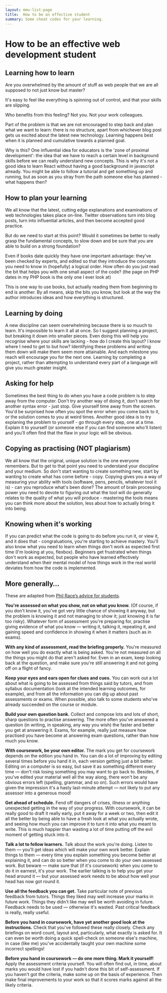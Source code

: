 ```yaml
---
layout: mmu-list-page
title:  How to be an effective student
summary: Some cheat codes for your learning.
---
```


# How to be an effective web development student

## Learning how to learn

Are you overwhelmed by the amount of stuff as web people that we are all supposed to not just know but master?

It's easy to feel like everything is spinning out of control, and that your skills are slipping. 

Who benefits from this feeling? Not you. Not your work colleagues.

Part of the problem is that we are not encouraged to step back and plan what we want to learn: there is no structure, apart from whichever blog post gets us excited about the latest new technology. Learning happens best when it is planned and cumulative towards a planned goal.

Why is this? One influential idea for educators is the 'zone of proximal development': the idea that we have to reach a certain level in background skills before we can really understand new concepts. This is why it's not a good idea to learn React without having a good background in javascript already. You might be able to follow a tutorial and get something up and running, but as soon as you stray from the path someone else has planned - what happens then? 

## How to plan your learning

We all know that the latest, cutting edge explanations and examinations of web technologies takes place on-line. Twitter observations turn into blog posts, turn into influential articles, and then become accepted good practice.

But do we need to start at this point? Would it sometimes be better to really grasp the fundamental concepts, to slow down and be sure that you are able to build on a strong foundation?

Even if books date quickly they have one important advantage: they've been checked by experts, and edited so that they introduce the concepts you need to know in (hopefully) a logical order. How often do you just read the bit that helps you with one small aspect of the code? (the page on PHP dates in my PHP book is the only one I ever look at)

This is one way to use books, but actually reading them from beginning to end is another. By all means, skip the bits you know, but look at the way the author introduces ideas and how everything is structured.

## Learning by doing

A new discipline can seem overwhelming because there is so muuch to learn. It's impossible to learn it all at once. So I suggest planning a project, but breaking it down into smaller pieces. Even doing this will help you recognise where your skills are lacking - how do I create this layout? I know where I need to get to but how? Identifying these problems and writing  them down will make them seem more attainable. And each milestone you reach will encourage you for the next one. Learning by completing a project, rather than attempting to understand every part of a language will give you much greater insight.

## Asking for help

Sometimes the best thing to do when you have a code problem is to step away from the computer. Don't try another way of doing it, don't search for another  syntax error - just stop. Give yourself time away from the screen. You'd be surprised how often you spot the error when you come back to it, or the solution comes to you at weird times. Another good idea is to try explaning the problem to yourself - go through every step, one at a time. Explain it to yourself (or someone else if you can find someone who'll listen) and you'll often find that the flaw in your logic will be obvious.

## Copying as practising (NOT plagiarism)

We all know that the  original, unique solution is the one everyone remembers. But to get to that point you need to understand your discipline and your medium. So don't start wanting to create something new, start by wanting to create what has come before - copy. Copying gives you a way of measuring your ability with tools (software, pens, pencils, whatever tool it is) - can you reproduce what's been done? The amount of brain processing power you need to devote to figuring out what the tool will do generally relates to the quality of what you will produce - mastering the tools means you can think more about the solution, less about how to actually bring it into being.

## Knowing when it's working

If you can predict what the code is going to do before you run it, or view it, and  it does that - congraluations, you're starting to achieve mastery. You'll also know what you need to learn when things don't work as expected first time (I'm looking at you, flexbox). Beginners get frustrated when things don't work as expected, but people who have learned effectively understand when their mental model of how things work in the real world deviates from how the code is implemented. 

## More generally…

These are adapted from [Phil Race’s advice for students](https://phil-race.co.uk/students/).

**You're assessed on what you show, not on what you know.** (Of course, if you don't know it, you've got very little chance of showing it anyway, but the problem is knowing it and not managing to show it; just knowing it is far too risky). Whatever form of assessment you're preparing for, practise giving evidence of what you know — writing it, talking it, repeating it, and gaining speed and confidence in showing it when it matters (such as in exams).

**With any kind of assessment, read the briefing properly.** You're measured on how well you do exactly what is being asked. You're not measured on all the things you might do that aren't asked for. Even in an exam, keep looking back at the question, and make sure you're still answering it and not going off on a flight of fancy.

**Keep your eyes and ears open for clues and cues.** You can work out a lot about what is going to be assessed from things said by tutors, and from syllabus documentation (look at the intended learning outcomes, for example), and from all the information you can dig up about past assessments or exams. When possible, also talk to some students who've already succeeded on the course or module.

**Build your own question bank.** Collect and compose lots and lots of short, sharp questions to practise answering. The more often you've answered a question (in writing, in speaking, any way you wish) the faster and better you get at answering it. Exams, for example, really just measure how practised you have become at answering exam questions, rather than how much you know. 

**With coursework, be your own editor.** The mark you get for coursework depends on the edition you hand in. You can do a lot of improving by editing several times before you hand it in, each version getting just a bit better. Editing on a computer is so easy, but save it as something different every time — don't risk losing something you may want to go back to. Besides, if you've edited your material well all the way along, there won't be any obvious errors left (spelling, grammar, and so on). Such errors would have given the impression it's a hasty last-minute attempt — not likely to put any assessor into a generous mood! 

**Get ahead of schedule.** Fend off dangers of crises, illness or anything unexpected getting in the way of your progress. With coursework, it can be really good to draft it really early, put it away for a week or two, then edit it all the better by being able to have a fresh look at what you actually wrote, and seeing how much you can improve it to turn it into what you meant to write. This is much happier than wasting a lot of time putting off the evil moment of getting stuck into it. 

**Talk a lot to fellow learners.** Talk about the work you're doing. Listen to them — you'll get ideas which will make your own work better. Explain things to them — every time you explain something you become better at explaining it, and can do so better when you come to do your own assessed work. But beware — make sure that (if it's coursework) when you come to do it in earnest, it's your work. The earlier talking is to help you get your head around it — but your assessed work needs to be about how well your head has now got round it. 

**Use all the feedback you can get.** Take particular note of previous feedback from tutors. Things they liked may well increase your marks in future work. Things they didn't like may well be worth avoiding in future. Feedback needs to be used — otherwise it's wasted. Past critical feedback is really, really useful. 

**Before you hand in coursework, have yet another good look at the instructions.** Check that you've followed these really closely. Check any briefings on word count, layout and, particularly, what exactly is asked for. It can even be worth doing a quick spell-check on someone else's machine, in case (like me) you've accidentally taught your own machine some incorrect spellings! 

**Before you hand in coursework — do one more thing. Mark it yourself!** Apply the assessment criteria yourself. You will often find out, in time, about marks you would have lost if you hadn't done this bit of self-assessment. If you haven't got the criteria, make some up on the basis of experience. Then make final improvements to your work so that it scores marks against all the likely criteria. 
